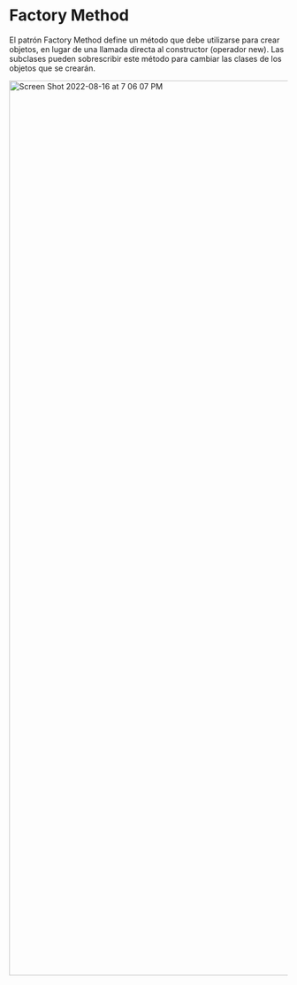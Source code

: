 # Factory Method

El patrón Factory Method define un método que debe utilizarse para crear objetos, en lugar de una llamada directa al constructor (operador new). Las subclases pueden sobrescribir este método para cambiar las clases de los objetos que se crearán.

<img width="1618" alt="Screen Shot 2022-08-16 at 7 06 07 PM" src="https://user-images.githubusercontent.com/55221433/184937694-9c746a81-c3a6-483b-87e0-bb33ad5cd864.png">
